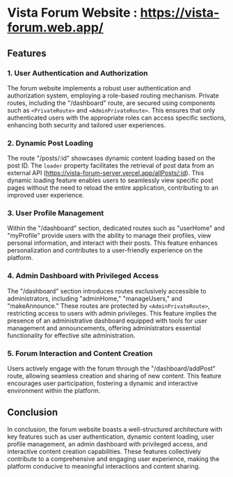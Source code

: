 # Vista Forum Website : https://vista-forum.web.app/

## Features

### 1. User Authentication and Authorization

The forum website implements a robust user authentication and authorization system, employing a role-based routing mechanism. Private routes, including the "/dashboard" route, are secured using components such as `<PrivateRoute>` and `<AdminPrivateRoute>`. This ensures that only authenticated users with the appropriate roles can access specific sections, enhancing both security and tailored user experiences.

### 2. Dynamic Post Loading

The route "/posts/:id" showcases dynamic content loading based on the post ID. The `loader` property facilitates the retrieval of post data from an external API (https://vista-forum-server.vercel.app/allPosts/:id). This dynamic loading feature enables users to seamlessly view specific post pages without the need to reload the entire application, contributing to an improved user experience.

### 3. User Profile Management

Within the "/dashboard" section, dedicated routes such as "userHome" and "myProfile" provide users with the ability to manage their profiles, view personal information, and interact with their posts. This feature enhances personalization and contributes to a user-friendly experience on the platform.

### 4. Admin Dashboard with Privileged Access

The "/dashboard" section introduces routes exclusively accessible to administrators, including "adminHome," "manageUsers," and "makeAnnounce." These routes are protected by `<AdminPrivateRoute>`, restricting access to users with admin privileges. This feature implies the presence of an administrative dashboard equipped with tools for user management and announcements, offering administrators essential functionality for effective site administration.

### 5. Forum Interaction and Content Creation

Users actively engage with the forum through the "/dashboard/addPost" route, allowing seamless creation and sharing of new content. This feature encourages user participation, fostering a dynamic and interactive environment within the platform.

## Conclusion

In conclusion, the forum website boasts a well-structured architecture with key features such as user authentication, dynamic content loading, user profile management, an admin dashboard with privileged access, and interactive content creation capabilities. These features collectively contribute to a comprehensive and engaging user experience, making the platform conducive to meaningful interactions and content sharing.
